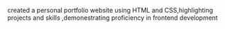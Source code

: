 created a personal portfolio website using HTML and CSS,highlighting projects and skills ,demonestrating proficiency in frontend development
